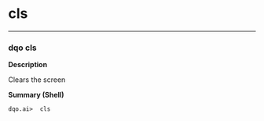 # cls

___
### **dqo cls**

**Description**

Clears the screen

**Summary (Shell)**
```
dqo.ai>  cls

```



